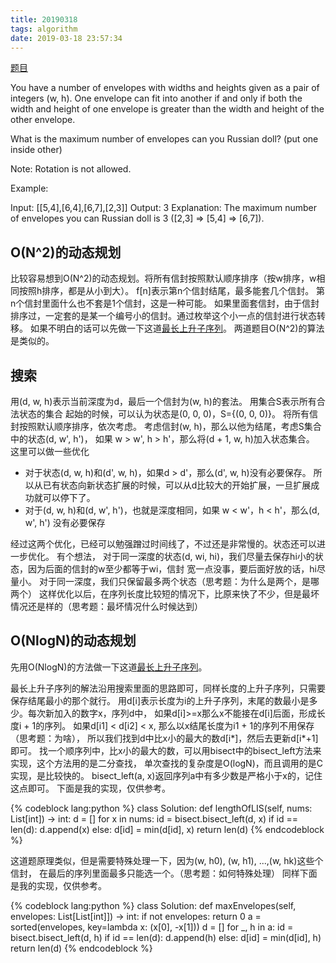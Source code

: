 ```yaml
---
title: 20190318
tags: algorithm
date: 2019-03-18 23:57:34
---
```




[题目](https://leetcode.com/problems/russian-doll-envelopes/)

You have a number of envelopes with widths and heights given as a pair of integers (w, h).
One envelope can fit into another if and only if both the width and height of
one envelope is greater than the width and height of the other envelope.

What is the maximum number of envelopes can you Russian doll? (put one inside other)

Note:
Rotation is not allowed.

Example:

Input: [[5,4],[6,4],[6,7],[2,3]]
Output: 3
Explanation: The maximum number of envelopes you can Russian doll is 3 ([2,3] => [5,4] => [6,7]).

## O(N^2)的动态规划

比较容易想到O(N^2)的动态规划。将所有信封按照默认顺序排序（按w排序，w相同按照h排序，都是从小到大）。
f[n]表示第n个信封结尾，最多能套几个信封。
第n个信封里面什么也不套是1个信封，这是一种可能。
如果里面套信封，由于信封排序过，一定套的是某一个编号小的信封。通过枚举这个小一点的信封进行状态转移。
如果不明白的话可以先做一下这道[最长上升子序列](https://leetcode.com/problems/longest-increasing-subsequence/)。
两道题目O(N^2)的算法是类似的。

## 搜索

用(d, w, h)表示当前深度为d，最后一个信封为(w, h)的套法。
用集合S表示所有合法状态的集合
起始的时候，可以认为状态是(0, 0, 0)，S={(0, 0, 0)}。
将所有信封按照默认顺序排序，依次考虑。
考虑信封(w, h)，那么以他为结尾，考虑S集合中的状态(d, w', h')，
如果 w > w', h > h'，那么将(d + 1, w, h)加入状态集合。
这里可以做一些优化
  - 对于状态(d, w, h)和(d', w, h)，如果d > d'，那么(d', w, h)没有必要保存。
    所以从已有状态向新状态扩展的时候，可以从d比较大的开始扩展，一旦扩展成功就可以停下了。
  - 对于(d, w, h)和(d, w', h')，也就是深度相同，如果 w < w'，h < h'，那么(d, w', h')
    没有必要保存

经过这两个优化，已经可以勉强蹭过时间线了，不过还是非常慢的。状态还可以进一步优化。
有个想法，
对于同一深度的状态(d, wi, hi)，我们尽量去保存hi小的状态，因为后面的信封的w至少都等于wi，信封
宽一点没事，要后面好放的话，hi尽量小。
对于同一深度，我们只保留最多两个状态（思考题：为什么是两个，是哪两个）
这样优化以后，在序列长度比较短的情况下，比原来快了不少，但是最坏情况还是样的（思考题：最坏情况什么时候达到）

## O(NlogN)的动态规划

先用O(NlogN)的方法做一下这道[最长上升子序列](https://leetcode.com/problems/longest-increasing-subsequence/)。

最长上升子序列的解法沿用搜索里面的思路即可，同样长度的上升子序列，只需要保存结尾最小的那个就行。
用d[i]表示长度为i的上升子序列，末尾的数最小是多少。每次新加入的数字x，序列d中，
如果d[i]>=x那么x不能接在d[i]后面，形成长度i + 1的序列。
如果d[i1] < d[i2] < x, 那么以x结尾长度为i1 + 1的序列不用保存（思考题：为啥），
所以我们找到d中比x小的最大的数d[i*]，然后去更新d[i*+1]即可。
找一个顺序列中，比x小的最大的数，可以用bisect中的bisect_left方法来实现，这个方法用的是二分查找，
单次查找的复杂度是O(logN)，而且调用的是C实现，是比较快的。
bisect_left(a, x)返回序列a中有多少数是严格小于x的，记住这点即可。
下面是我的实现，仅供参考。

{% codeblock lang:python %}
class Solution:
    def lengthOfLIS(self, nums: List[int]) -> int:
        d = []
        for x in nums:
            id = bisect.bisect_left(d, x)
            if id == len(d):
                d.append(x)
            else:
                d[id] = min(d[id], x)
        return len(d)
{% endcodeblock %}


这道题原理类似，但是需要特殊处理一下，因为(w, h0), (w, h1), ...,(w, hk)这些个信封，
在最后的序列里面最多只能选一个。（思考题：如何特殊处理）
同样下面是我的实现，仅供参考。

{% codeblock lang:python %}
class Solution:
    def maxEnvelopes(self, envelopes: List[List[int]]) -> int:
        if not envelopes:
            return 0
        a = sorted(envelopes, key=lambda x: (x[0], -x[1]))
        d = []
        for _, h in a:
            id = bisect.bisect_left(d, h)
            if id == len(d):
                d.append(h)
            else:
                d[id] = min(d[id], h)
        return len(d)
{% endcodeblock %}
